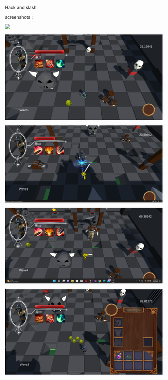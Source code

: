 Hack and slash

screenshots : 

![](Screenshots/characters.png)

![](Screenshots/game.png)

![](Screenshots/wizzard_attack.png)

![](Screenshots/boss.png)
 
![](Screenshots/inventory.png)
